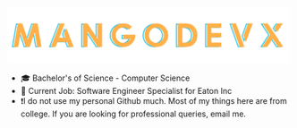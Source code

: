 ![PagePhoto](https://github.com/MangoDevx/MangoDevX/blob/main/MangoDevXTwo.png)
-	🎓 Bachelor's of Science - Computer Science
-	🏢 Current Job: Software Engineer Specialist for Eaton Inc
-	❗I do not use my personal Github much. Most of my things here are from college. If you are looking for professional queries, email me.
